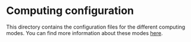 # Computing configuration

This directory contains the configuration files for the different computing
modes. You can find more information about these modes
[here](../../nabu/computing/README.md).
